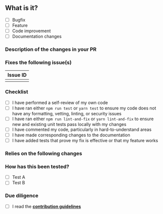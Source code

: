<!-- Hey there. Thank you so much for improving RaccoonChessSigma, and filling out the details. Having roughly the same layout helps everyone considerably :)-->

## What is it?

- [ ] Bugfix
- [ ] Feature
- [ ] Code improvement
- [ ] Documentation changes

### Description of the changes in your PR

<!-- While bullet points are the norm in this section, feel free to write free-form text instead of a list -->

<!-- for instance:
- plays chess
- gives birth to Magnus
- take over the world
-->

### Fixes the following issue(s)

<!-- Also add any other links relevant to your change. -->

| Issue ID |
| -------- |
|          |

### Checklist

- [ ] I have performed a self-review of my own code
- [ ] I have ran either `npm run test` or `yarn test` to ensure my code does not have any formatting, vetting, linting, or security issues
- [ ] I have ran either `npm run lint-and-fix` or `yarn lint-and-fix` to ensure new and existing unit tests pass locally with my changes
- [ ] I have commented my code, particularly in hard-to-understand areas
- [ ] I have made corresponding changes to the documentation
- [ ] I have added tests that prove my fix is effective or that my feature works

### Relies on the following changes

<!-- Delete this if it doesn't apply to you. -->

<!-- for instance:
- change1
- change2
-->

### How has this been tested?

<!-- Please describe the tests that you ran to verify your changes. Please also list any relevant details for your test configuration-->

- [ ] Test A
- [ ] Test B

### Due diligence

- [ ] I read the **[contribution guidelines](../../docs/contributing.md)**
